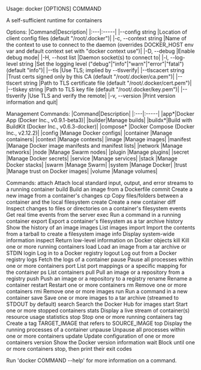 Usage:  docker [OPTIONS] COMMAND

A self-sufficient runtime for containers

Options:
|Command|Description|
|:---|:-----|
      |--config string      |Location of client config files (default "/root/.docker")|
  |-c, --context string     |Name of the context to use to connect to the daemon (overrides DOCKER_HOST env var and default context set with "docker context use")|
  |-D, --debug              |Enable debug mode|
  |-H, --host list          |Daemon socket(s) to connect to|
  |-l, --log-level string   |Set the logging level ("debug"|"info"|"warn"|"error"|"fatal") (default "info")|
      |--tls                |Use TLS; implied by --tlsverify|
      |--tlscacert string   |Trust certs signed only by this CA (default "/root/.docker/ca.pem")|
      |--tlscert string     |Path to TLS certificate file (default "/root/.docker/cert.pem")|
      |--tlskey string      |Path to TLS key file (default "/root/.docker/key.pem")|
      |--tlsverify          |Use TLS and verify the remote|
  |-v, --version            |Print version information and quit|

Management Commands:
|Command|Description|
|:---|:-----|
|app*|Docker App (Docker Inc., v0.9.1-beta3)|
|builder|Manage builds|
|buildx*|Build with BuildKit (Docker Inc., v0.6.3-docker)|
  |compose*    |Docker Compose (Docker Inc., v2.12.2)|
  |config      |Manage Docker configs|
  |container   |Manage containers|
  |context     |Manage contexts|
  |image       |Manage images|
  |manifest    |Manage Docker image manifests and manifest lists|
  |network     |Manage networks|
  |node        |Manage Swarm nodes|
  |plugin      |Manage plugins|
  |secret      |Manage Docker secrets|
  |service     |Manage services|
  |stack       |Manage Docker stacks|
  |swarm       |Manage Swarm|
  |system      |Manage Docker|
  |trust       |Manage trust on Docker images|
  |volume      |Manage volumes|

Commands:
  attach      Attach local standard input, output, and error streams to a running container
  build       Build an image from a Dockerfile
  commit      Create a new image from a container's changes
  cp          Copy files/folders between a container and the local filesystem
  create      Create a new container
  diff        Inspect changes to files or directories on a container's filesystem
  events      Get real time events from the server
  exec        Run a command in a running container
  export      Export a container's filesystem as a tar archive
  history     Show the history of an image
  images      List images
  import      Import the contents from a tarball to create a filesystem image
  info        Display system-wide information
  inspect     Return low-level information on Docker objects
  kill        Kill one or more running containers
  load        Load an image from a tar archive or STDIN
  login       Log in to a Docker registry
  logout      Log out from a Docker registry
  logs        Fetch the logs of a container
  pause       Pause all processes within one or more containers
  port        List port mappings or a specific mapping for the container
  ps          List containers
  pull        Pull an image or a repository from a registry
  push        Push an image or a repository to a registry
  rename      Rename a container
  restart     Restart one or more containers
  rm          Remove one or more containers
  rmi         Remove one or more images
  run         Run a command in a new container
  save        Save one or more images to a tar archive (streamed to STDOUT by default)
  search      Search the Docker Hub for images
  start       Start one or more stopped containers
  stats       Display a live stream of container(s) resource usage statistics
  stop        Stop one or more running containers
  tag         Create a tag TARGET_IMAGE that refers to SOURCE_IMAGE
  top         Display the running processes of a container
  unpause     Unpause all processes within one or more containers
  update      Update configuration of one or more containers
  version     Show the Docker version information
  wait        Block until one or more containers stop, then print their exit codes

Run 'docker COMMAND --help' for more information on a command.
